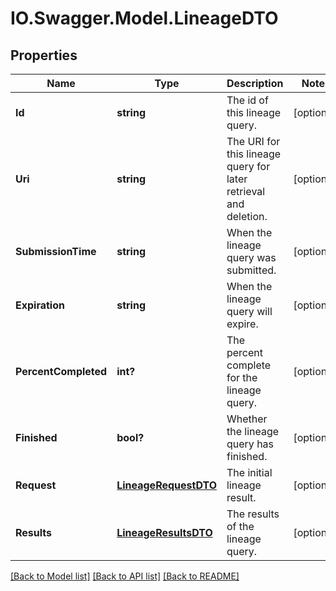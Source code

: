 # IO.Swagger.Model.LineageDTO
## Properties

Name | Type | Description | Notes
------------ | ------------- | ------------- | -------------
**Id** | **string** | The id of this lineage query. | [optional] 
**Uri** | **string** | The URI for this lineage query for later retrieval and deletion. | [optional] 
**SubmissionTime** | **string** | When the lineage query was submitted. | [optional] 
**Expiration** | **string** | When the lineage query will expire. | [optional] 
**PercentCompleted** | **int?** | The percent complete for the lineage query. | [optional] 
**Finished** | **bool?** | Whether the lineage query has finished. | [optional] 
**Request** | [**LineageRequestDTO**](LineageRequestDTO.md) | The initial lineage result. | [optional] 
**Results** | [**LineageResultsDTO**](LineageResultsDTO.md) | The results of the lineage query. | [optional] 

[[Back to Model list]](../README.md#documentation-for-models) [[Back to API list]](../README.md#documentation-for-api-endpoints) [[Back to README]](../README.md)

